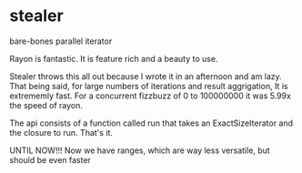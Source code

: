 # stealer
bare-bones parallel iterator

Rayon is fantastic.
It is feature rich and a beauty to use.

Stealer throws this all out because I wrote it in an afternoon and am lazy.
That being said, for large numbers of iterations and result aggrigation, It is extrememly fast.
For a concurrent fizzbuzz of 0 to 100000000 it was 5.99x the speed of rayon.

The api consists of a function called run that takes an ExactSizeIterator and the closure to run.
That's it.

UNTIL NOW!!!
Now we have ranges, which are way less versatile, but should be even faster
